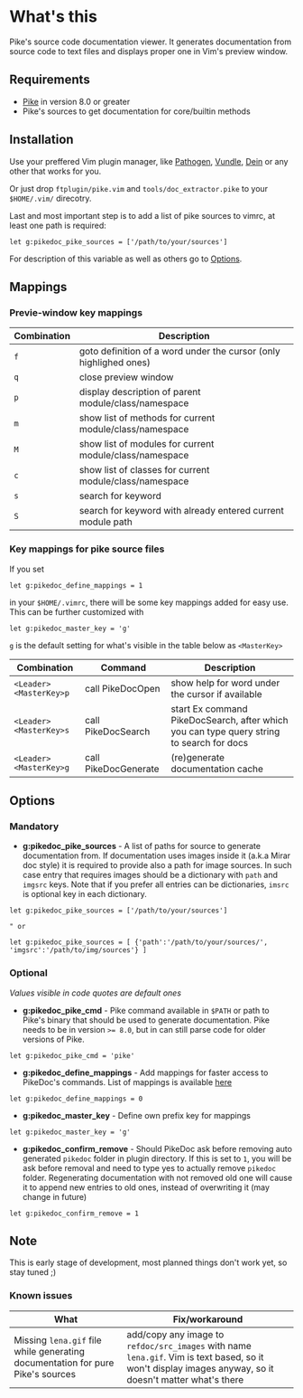 # What's this

Pike's source code documentation viewer. It generates documentation from source code
to text files and displays proper one in Vim's preview window.

## Requirements

 - [Pike](http://pike.lysator.liu.se) in version 8.0 or greater
 - Pike's sources to get documentation for core/builtin methods

## Installation

Use your preffered Vim plugin manager, like
[Pathogen](https://github.com/tpope/vim-pathogen),
[Vundle](https://github.com/VundleVim/Vundle.vim),
[Dein](https://github.com/Shougo/dein.vim) or any other that works for you.

Or just drop `ftplugin/pike.vim` and `tools/doc_extractor.pike` to your `$HOME/.vim/` direcotry.

Last and most important step is to add a list of pike sources to vimrc, at least one path is required:

```VimL
let g:pikedoc_pike_sources = ['/path/to/your/sources']
```
For description of this variable as well as others go to [Options](https://github.com/grodzik/vim-pikedoc/blob/master/README.md#options).

## Mappings

### Previe-window key mappings
| Combination | Description |
| --- | --- |
| `f` | goto definition of a word under the cursor (only highlighed ones) |
| `q` | close preview window |
| `p` | display description of parent module/class/namespace |
| `m` | show list of methods for current module/class/namespace |
| `M` | show list of modules for current module/class/namespace |
| `c` | show list of classes for current module/class/namespace |
| `s` | search for keyword |
| `S` | search for keyword with already entered current module path |

### Key mappings for pike source files

If you set
```VimL
let g:pikedoc_define_mappings = 1
```
in your `$HOME/.vimrc`, there will be some key mappings added for easy use. This can be further customized with
```VimL
let g:pikedoc_master_key = 'g'
```
`g` is the default setting for what's visible in the table below as `<MasterKey>`

| Combination | Command | Description |
| --- | --- | --- |
| `<Leader><MasterKey>p` | call PikeDocOpen | show help for word under the cursor if available |
| `<Leader><MasterKey>s` | call PikeDocSearch | start Ex command PikeDocSearch, after which you can type query string to search for docs |
| `<Leader><MasterKey>g` | call PikeDocGenerate | (re)generate documentation cache |


## Options

### Mandatory

 - **g:pikedoc_pike_sources** - A list of paths for source to generate documentation from.
If documentation uses images inside it (a.k.a Mirar doc style) it is required to
provide also a path for image sources. In such case entry that requires images should be a dictionary
with `path` and `imgsrc` keys. Note that if you prefer all entries can be dictionaries,
`imsrc` is optional key in each dictionary.
```VimL
let g:pikedoc_pike_sources = ['/path/to/your/sources']

" or

let g:pikedoc_pike_sources = [ {'path':'/path/to/your/sources/', 'imgsrc':'/path/to/img/sources'} ]
```

### Optional

*Values visible in code quotes are default ones*

 - **g:pikedoc_pike_cmd** - Pike command available in `$PATH` or path to Pike's
binary that should be used to generate documentation. Pike needs to be in
version `>= 8.0`, but in can still parse code for older versions of Pike.
```VimL
let g:pikedoc_pike_cmd = 'pike'
```

 - **g:pikedoc_define_mappings** - Add mappings for faster access to PikeDoc's commands.
 List of mappings is available [here](https://github.com/grodzik/vim-pikedoc/blob/master/README.md#global_key_mappings)
```VimL
let g:pikedoc_define_mappings = 0
```

 - **g:pikedoc_master_key** - Define own prefix key for mappings
```VimL
let g:pikedoc_master_key = 'g'
```

 - **g:pikedoc_confirm_remove** - Should PikeDoc ask before removing auto
generated `pikedoc` folder in plugin directory. If this is set to `1`, you will
be ask before removal and need to type yes to actually remove `pikedoc` folder.
Regenerating documentation with not removed old one will cause it to append new
entries to old ones, instead of overwriting it (may change in future)
```VimL
let g:pikedoc_confirm_remove = 1
```
## Note

This is early stage of development, most planned things don't work yet, so stay tuned ;)

### Known issues

| What | Fix/workaround |
| --- | --- |
| Missing `lena.gif` file while generating documentation for pure Pike's sources |  add/copy any image to `refdoc/src_images` with name `lena.gif`.  Vim is text based, so it won't display images anyway, so it doesn't matter what's there |
